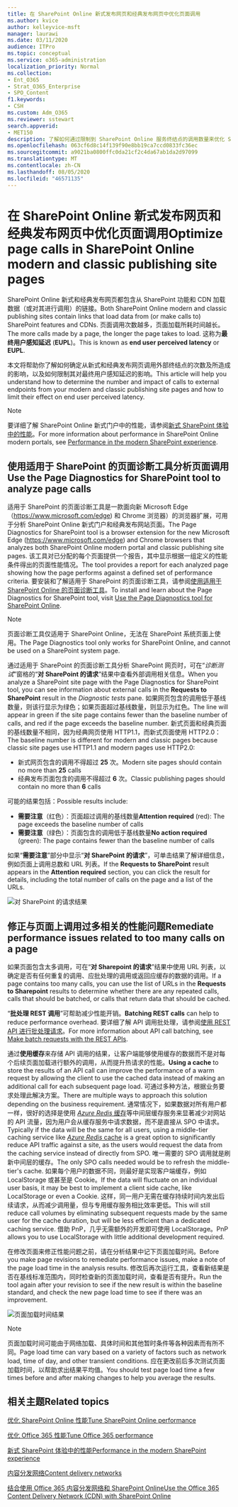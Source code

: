 ```yaml
---
title: 在 SharePoint Online 新式发布网页和经典发布网页中优化页面调用
ms.author: kvice
author: kelleyvice-msft
manager: laurawi
ms.date: 03/11/2020
audience: ITPro
ms.topic: conceptual
ms.service: o365-administration
localization_priority: Normal
ms.collection:
- Ent_O365
- Strat_O365_Enterprise
- SPO_Content
f1.keywords:
- CSH
ms.custom: Adm_O365
ms.reviewer: sstewart
search.appverid:
- MET150
description: 了解如何通过限制到 SharePoint Online 服务终结点的调用数量来优化 SharePoint Online 中的新式和经典发布网页。
ms.openlocfilehash: 063cf6d8c14f139f90e8bb19ca7ccd0833fc36ec
ms.sourcegitcommit: a9021ba0800ffc0da21cf2c4da67ab1da2d97099
ms.translationtype: MT
ms.contentlocale: zh-CN
ms.lasthandoff: 08/05/2020
ms.locfileid: "46571135"
---
```

# <a name="optimize-page-calls-in-sharepoint-online-modern-and-classic-publishing-site-pages"></a><span data-ttu-id="11475-103">在 SharePoint Online 新式发布网页和经典发布网页中优化页面调用</span><span class="sxs-lookup"><span data-stu-id="11475-103">Optimize page calls in SharePoint Online modern and classic publishing site pages</span></span>

<span data-ttu-id="11475-104">SharePoint Online 新式和经典发布网页都包含从 SharePoint 功能和 CDN 加载数据（或对其进行调用）的链接。</span><span class="sxs-lookup"><span data-stu-id="11475-104">Both SharePoint Online modern and classic publishing sites contain links that load data from (or make calls to) SharePoint features and CDNs.</span></span> <span data-ttu-id="11475-105">页面调用次数越多，页面加载所耗时间越长。</span><span class="sxs-lookup"><span data-stu-id="11475-105">The more calls made by a page, the longer the page takes to load.</span></span> <span data-ttu-id="11475-106">这称为**最终用户感知延迟** (**EUPL**)。</span><span class="sxs-lookup"><span data-stu-id="11475-106">This is known as **end user perceived latency** or **EUPL**.</span></span>

<span data-ttu-id="11475-107">本文将帮助你了解如何确定从新式和经典发布网页调用外部终结点的次数及所造成的影响，以及如何限制其对最终用户感知延迟的影响。</span><span class="sxs-lookup"><span data-stu-id="11475-107">This article will help you understand how to determine the number and impact of calls to external endpoints from your modern and classic publishing site pages and how to limit their effect on end user perceived latency.</span></span>

>[!NOTE]
><span data-ttu-id="11475-108">要详细了解 SharePoint Online 新式门户中的性能，请参阅[新式 SharePoint 体验中的性能](https://docs.microsoft.com/sharepoint/modern-experience-performance)。</span><span class="sxs-lookup"><span data-stu-id="11475-108">For more information about performance in SharePoint Online modern portals, see [Performance in the modern SharePoint experience](https://docs.microsoft.com/sharepoint/modern-experience-performance).</span></span>

## <a name="use-the-page-diagnostics-for-sharepoint-tool-to-analyze-page-calls"></a><span data-ttu-id="11475-109">使用适用于 SharePoint 的页面诊断工具分析页面调用</span><span class="sxs-lookup"><span data-stu-id="11475-109">Use the Page Diagnostics for SharePoint tool to analyze page calls</span></span>

<span data-ttu-id="11475-110">适用于 SharePoint 的页面诊断工具是一款面向新 Microsoft Edge（https://www.microsoft.com/edge) 和 Chrome 浏览器）的浏览器扩展，可用于分析 SharePoint Online 新式门户和经典发布网站页面。</span><span class="sxs-lookup"><span data-stu-id="11475-110">The Page Diagnostics for SharePoint tool is a browser extension for the new Microsoft Edge (https://www.microsoft.com/edge) and Chrome browsers that analyzes both SharePoint Online modern portal and classic publishing site pages.</span></span> <span data-ttu-id="11475-111">该工具对已分配的每个页面提供一个报告，其中显示根据一组定义的性能条件得出的页面性能情况。</span><span class="sxs-lookup"><span data-stu-id="11475-111">The tool provides a report for each analyzed page showing how the page performs against a defined set of performance criteria.</span></span> <span data-ttu-id="11475-112">要安装和了解适用于 SharePoint 的页面诊断工具，请参阅[使用适用于 SharePoint Online 的页面诊断工具](page-diagnostics-for-spo.md)。</span><span class="sxs-lookup"><span data-stu-id="11475-112">To install and learn about the Page Diagnostics for SharePoint tool, visit [Use the Page Diagnostics tool for SharePoint Online](page-diagnostics-for-spo.md).</span></span>

>[!NOTE]
><span data-ttu-id="11475-113">页面诊断工具仅适用于 SharePoint Online，无法在 SharePoint 系统页面上使用。</span><span class="sxs-lookup"><span data-stu-id="11475-113">The Page Diagnostics tool only works for SharePoint Online, and cannot be used on a SharePoint system page.</span></span>

<span data-ttu-id="11475-114">通过适用于 SharePoint 的页面诊断工具分析 SharePoint 网页时，可在“_诊断测试_”窗格的“**对 SharePoint 的请求**”结果中查看外部调用相关信息。</span><span class="sxs-lookup"><span data-stu-id="11475-114">When you analyze a SharePoint site page with the Page Diagnostics for SharePoint tool, you can see information about external calls in the **Requests to SharePoint** result in the _Diagnostic tests_ pane.</span></span> <span data-ttu-id="11475-115">如果网页包含的调用低于基线数量，则该行显示为绿色；如果页面超过基线数量，则显示为红色。</span><span class="sxs-lookup"><span data-stu-id="11475-115">The line will appear in green if the site page contains fewer than the baseline number of calls, and red if the page exceeds the baseline number.</span></span> <span data-ttu-id="11475-116">新式页面和经典页面的基线数量不相同，因为经典网页使用 HTTP1.1，而新式页面使用 HTTP2.0：</span><span class="sxs-lookup"><span data-stu-id="11475-116">The baseline number is different for modern and classic pages because classic site pages use HTTP1.1 and modern pages use HTTP2.0:</span></span>

- <span data-ttu-id="11475-117">新式网页包含的调用不得超过 **25** 次。</span><span class="sxs-lookup"><span data-stu-id="11475-117">Modern site pages should contain no more than **25** calls</span></span>
- <span data-ttu-id="11475-118">经典发布页面包含的调用不得超过 **6** 次。</span><span class="sxs-lookup"><span data-stu-id="11475-118">Classic publishing pages should contain no more than **6** calls</span></span>

<span data-ttu-id="11475-119">可能的结果包括：</span><span class="sxs-lookup"><span data-stu-id="11475-119">Possible results include:</span></span>

- <span data-ttu-id="11475-120">**需要注意**（红色）：页面超过调用的基线数量</span><span class="sxs-lookup"><span data-stu-id="11475-120">**Attention required** (red): The page exceeds the baseline number of calls</span></span>
- <span data-ttu-id="11475-121">**需要注意**（绿色）：页面包含的调用低于基线数量</span><span class="sxs-lookup"><span data-stu-id="11475-121">**No action required** (green): The page contains fewer than the baseline number of calls</span></span>

<span data-ttu-id="11475-122">如果“**需要注意**”部分中显示“**对 SharePoint 的请求**”，可单击结果了解详细信息，例如页面上调用总数和 URL 列表。</span><span class="sxs-lookup"><span data-stu-id="11475-122">If the **Requests to SharePoint** result appears in the **Attention required** section, you can click the result for details, including the total number of calls on the page and a list of the URLs.</span></span>

![对 SharePoint 的请求结果](media/modern-portal-optimization/pagediag-requests.png)

## <a name="remediate-performance-issues-related-to-too-many-calls-on-a-page"></a><span data-ttu-id="11475-124">修正与页面上调用过多相关的性能问题</span><span class="sxs-lookup"><span data-stu-id="11475-124">Remediate performance issues related to too many calls on a page</span></span>

<span data-ttu-id="11475-125">如果页面包含太多调用，可在“**对 Sharepoint 的请求**”结果中使用 URL 列表，以确定是否有任何重复的调用、应批处理的调用或返回应缓存的数据的调用。</span><span class="sxs-lookup"><span data-stu-id="11475-125">If a page contains too many calls, you can use the list of URLs in the **Requests to Sharepoint** results to determine whether there are any repeated calls, calls that should be batched, or calls that return data that should be cached.</span></span>

<span data-ttu-id="11475-126">“**批处理 REST 调用**”可帮助减少性能开销。</span><span class="sxs-lookup"><span data-stu-id="11475-126">**Batching REST calls** can help to reduce performance overhead.</span></span> <span data-ttu-id="11475-127">要详细了解 API 调用批处理，请参阅[使用 REST API 进行批处理请求](https://docs.microsoft.com/sharepoint/dev/sp-add-ins/make-batch-requests-with-the-rest-apis)。</span><span class="sxs-lookup"><span data-stu-id="11475-127">For more information about API call batching, see [Make batch requests with the REST APIs](https://docs.microsoft.com/sharepoint/dev/sp-add-ins/make-batch-requests-with-the-rest-apis).</span></span>

<span data-ttu-id="11475-128">通过**使用缓存**来存储 API 调用的结果，让客户端能够使用缓存的数据而不是对每个后续页面加载进行额外的调用，从而提升热请求的性能。</span><span class="sxs-lookup"><span data-stu-id="11475-128">**Using a cache** to store the results of an API call can improve the performance of a warm request by allowing the client to use the cached data instead of making an additional call for each subsequent page load.</span></span> <span data-ttu-id="11475-129">可通过多种方法，根据业务要求处理此解决方案。</span><span class="sxs-lookup"><span data-stu-id="11475-129">There are multiple ways to approach this solution depending on the business requirement.</span></span> <span data-ttu-id="11475-130">通常情况下，如果数据对所有用户都一样，很好的选择是使用 [_Azure Redis_ 缓存](https://azure.microsoft.com/services/cache/)等中间层缓存服务来显著减少对网站的 API 流量，因为用户会从缓存服务中请求数据，而不是直接从 SPO 中请求。</span><span class="sxs-lookup"><span data-stu-id="11475-130">Typically if the data will be the same for all users, using a middle-tier caching service like [_Azure Redis_ cache](https://azure.microsoft.com/services/cache/) is a great option to significantly reduce API traffic against a site, as the users would request the data from the caching service instead of directly from SPO.</span></span> <span data-ttu-id="11475-131">唯一需要的 SPO 调用就是刷新中间层的缓存。</span><span class="sxs-lookup"><span data-stu-id="11475-131">The only SPO calls needed would be to refresh the middle-tier's cache.</span></span> <span data-ttu-id="11475-132">如果每个用户的数据不同，则最好是实现客户端缓存，例如 LocalStorage 或甚至是 Cookie。</span><span class="sxs-lookup"><span data-stu-id="11475-132">If the data will fluctuate on an individual user basis, it may be best to implement a client side cache, like LocalStorage or even a Cookie.</span></span> <span data-ttu-id="11475-133">这样，同一用户无需在缓存持续时间内发出后续请求，从而减少调用量，但与专用缓存服务相比效率更低。</span><span class="sxs-lookup"><span data-stu-id="11475-133">This will still reduce call volumes by eliminating subsequent requests made by the same user for the cache duration, but will be less efficient than a dedicated caching service.</span></span> <span data-ttu-id="11475-134">借助 PnP，几乎无需额外的开发即可使用 LocalStorage。</span><span class="sxs-lookup"><span data-stu-id="11475-134">PnP allows you to use LocalStorage with little additional development required.</span></span>

<span data-ttu-id="11475-135">在修改页面来修正性能问题之前，请在分析结果中记下页面加载时间。</span><span class="sxs-lookup"><span data-stu-id="11475-135">Before you make page revisions to remediate performance issues, make a note of the page load time in the analysis results.</span></span> <span data-ttu-id="11475-136">修改后再次运行工具，查看新结果是否在基线标准范围内，同时检查新的页面加载时间，查看是否有提升。</span><span class="sxs-lookup"><span data-stu-id="11475-136">Run the tool again after your revision to see if the new result is within the baseline standard, and check the new page load time to see if there was an improvement.</span></span>

![页面加载时间结果](media/modern-portal-optimization/pagediag-page-load-time.png)

>[!NOTE]
><span data-ttu-id="11475-138">页面加载时间可能由于网络加载、具体时间和其他暂时条件等各种因素而有所不同。</span><span class="sxs-lookup"><span data-stu-id="11475-138">Page load time can vary based on a variety of factors such as network load, time of day, and other transient conditions.</span></span> <span data-ttu-id="11475-139">应在更改前后多次测试页面加载时间，以帮助求出结果平均值。</span><span class="sxs-lookup"><span data-stu-id="11475-139">You should test page load time a few times before and after making changes to help you average the results.</span></span>

## <a name="related-topics"></a><span data-ttu-id="11475-140">相关主题</span><span class="sxs-lookup"><span data-stu-id="11475-140">Related topics</span></span>

[<span data-ttu-id="11475-141">优化 SharePoint Online 性能</span><span class="sxs-lookup"><span data-stu-id="11475-141">Tune SharePoint Online performance</span></span>](tune-sharepoint-online-performance.md)

[<span data-ttu-id="11475-142">优化 Office 365 性能</span><span class="sxs-lookup"><span data-stu-id="11475-142">Tune Office 365 performance</span></span>](tune-office-365-performance.md)

[<span data-ttu-id="11475-143">新式 SharePoint 体验中的性能</span><span class="sxs-lookup"><span data-stu-id="11475-143">Performance in the modern SharePoint experience</span></span>](https://docs.microsoft.com/sharepoint/modern-experience-performance)

[<span data-ttu-id="11475-144">内容分发网络</span><span class="sxs-lookup"><span data-stu-id="11475-144">Content delivery networks</span></span>](content-delivery-networks.md)

[<span data-ttu-id="11475-145">结合使用 Office 365 内容分发网络和 SharePoint Online</span><span class="sxs-lookup"><span data-stu-id="11475-145">Use the Office 365 Content Delivery Network (CDN) with SharePoint Online</span></span>](use-office-365-cdn-with-spo.md)
